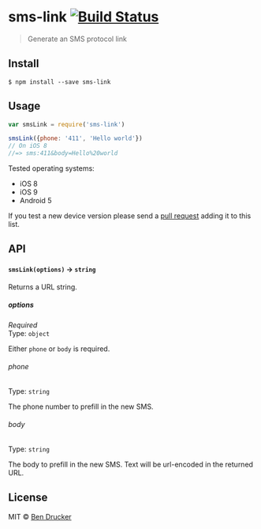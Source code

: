 # sms-link [![Build Status](https://travis-ci.org/bendrucker/sms-link.svg?branch=master)](https://travis-ci.org/bendrucker/sms-link)

> Generate an SMS protocol link


## Install

```
$ npm install --save sms-link
```


## Usage

```js
var smsLink = require('sms-link')

smsLink({phone: '411', 'Hello world'})
// On iOS 8
//=> sms:411&body=Hello%20world
```

Tested operating systems:

* iOS 8
* iOS 9
* Android 5

If you test a new device version please send a [pull request](https://github.com/bendrucker/sms-link/pulls) adding it to this list.

## API

#### `smsLink(options)` -> `string`

Returns a URL string.

##### options

*Required*  
Type: `object`

Either `phone` or `body` is required.

###### phone

Type: `string`

The phone number to prefill in the new SMS.

###### body

Type: `string`

The body to prefill in the new SMS. Text will be url-encoded in the returned URL.


## License

MIT © [Ben Drucker](http://bendrucker.me)
